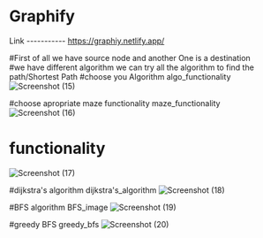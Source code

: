 # Graphify

Link -----------    https://graphiy.netlify.app/

#First of all we have source node and another One is a destination <br/>
#we have different algorithm we can try all the algorithm to find the path/Shortest Path #choose you Algorithm algo_functionality<br/>
![Screenshot (15)](https://github.com/ashvin232002/Graphify/assets/120255875/b5a2d7e0-71ba-4180-8167-3fa2c787fe86)


#choose apropriate maze functionality maze_functionality
![Screenshot (16)](https://github.com/ashvin232002/Graphify/assets/120255875/237dda58-acb2-44aa-a436-9fc0a6be00aa)

# functionality 
![Screenshot (17)](https://github.com/ashvin232002/Graphify/assets/120255875/306f59f7-f632-41cc-b3db-1a7cb30c3c7b)

#dijkstra's algorithm dijkstra's_algorithm
![Screenshot (18)](https://github.com/ashvin232002/Graphify/assets/120255875/f18a0a94-c82f-44fe-bc78-f6c7a1d9aabc)

#BFS algorithm BFS_image
![Screenshot (19)](https://github.com/ashvin232002/Graphify/assets/120255875/1bf520a7-887e-4789-9356-d58a9dadc4d7)

#greedy BFS greedy_bfs
![Screenshot (20)](https://github.com/ashvin232002/Graphify/assets/120255875/bc545e1b-c64d-4647-a50b-66203998053a)

